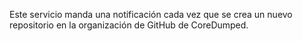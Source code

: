 Este servicio manda una notificación cada vez que se crea un nuevo repositorio en la organización de GitHub de CoreDumped.